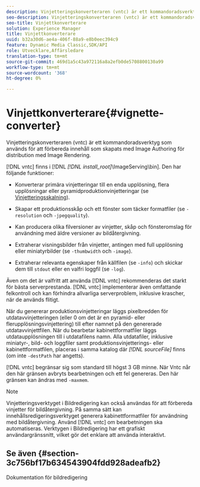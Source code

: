 ```yaml
---
description: Vinjetteringskonverteraren (vntc) är ett kommandoradsverktyg som används för att förbereda innehåll som skapats med Image Authoring för distribution med Image Rendering.
seo-description: Vinjetteringskonverteraren (vntc) är ett kommandoradsverktyg som används för att förbereda innehåll som skapats med Image Authoring för distribution med Image Rendering.
seo-title: Vinjettkonverterare
solution: Experience Manager
title: Vinjettkonverterare
uuid: b32a30d6-ae4a-406f-88a9-e8b0eec394c9
feature: Dynamic Media Classic,SDK/API
role: Utvecklare,Affärsledare
translation-type: tm+mt
source-git-commit: 469d1a5c43a972116a8a2efb0de5708800130a99
workflow-type: tm+mt
source-wordcount: '368'
ht-degree: 0%

---
```



# Vinjettkonverterare{#vignette-converter}

Vinjetteringskonverteraren (vntc) är ett kommandoradsverktyg som används för att förbereda innehåll som skapats med Image Authoring för distribution med Image Rendering.

[!DNL vntc] finns i [!DNL  *[!DNL install_root]*\ImageServing\bin]. Den har följande funktioner:

* Konverterar primära vinjetteringar till en enda upplösning, flera upplösningar eller pyramidproduktionvinjetteringar (se [Vinjetteringsskalning](../../../../ir-api/vntc/utilities/c-ir-vignette-converter-vntc/c-ir-vignette-scaling.md#concept-e373a29c2f954df98d704c7723804585)).
* Skapar ett produktionsskåp och ett fönster som täcker formatfiler (se `-resolution` och `-jpegquality`).

* Kan producera olika filversioner av vinjetter, skåp och fönsteromslag för användning med äldre versioner av bildåtergivning.
* Extraherar visningsbilder från vinjetter, antingen med full upplösning eller miniatyrbilder (se `-thumbwidth` och `-image`).
* Extraherar relevanta egenskaper från källfilen (se `-info`) och skickar dem till `stdout` eller en valfri loggfil (se `-log`).

Även om det är valfritt att använda [!DNL vntc] rekommenderas det starkt för bästa serverprestanda. [!DNL vntc] implementerar även omfattande felkontroll och kan förhindra allvarliga serverproblem, inklusive krascher, när de används flitigt.

När du genererar produktionsvinjetteringar läggs pixelbredden för utdatavvinjetteringen (eller 0 om det är en pyramid- eller flerupplösningsvinjettering) till efter namnet på den genererade utdatavvinjettfilen. När du bearbetar kabinettformatfiler läggs utdataupplösningen till i utdatafilens namn. Alla utdatafiler, inklusive miniatyr-, bild- och loggfiler samt produktionsvinjetterings- eller kabinettformatfilen, placeras i samma katalog där *[!DNL sourceFile]* finns (om inte `-destPath` har angetts).

[!DNL vntc] begränsar sig som standard till högst 3 GB minne. När Vntc når den här gränsen avbryts bearbetningen och ett fel genereras. Den här gränsen kan ändras med `-maxmem`.

>[!NOTE]
>
>Vinjetteringsverktyget i Bildredigering kan också användas för att förbereda vinjetter för bildåtergivning. På samma sätt kan innehållsredigeringsverktyget generera kabinettformatfiler för användning med bildåtergivning. Använd [!DNL vntc] om bearbetningen ska automatiseras. Verktygen i Bildredigering har ett grafiskt användargränssnitt, vilket gör det enklare att använda interaktivt.

## Se även {#section-3c756bf17b634543904fdd928adeafb2}

Dokumentation för bildredigering
